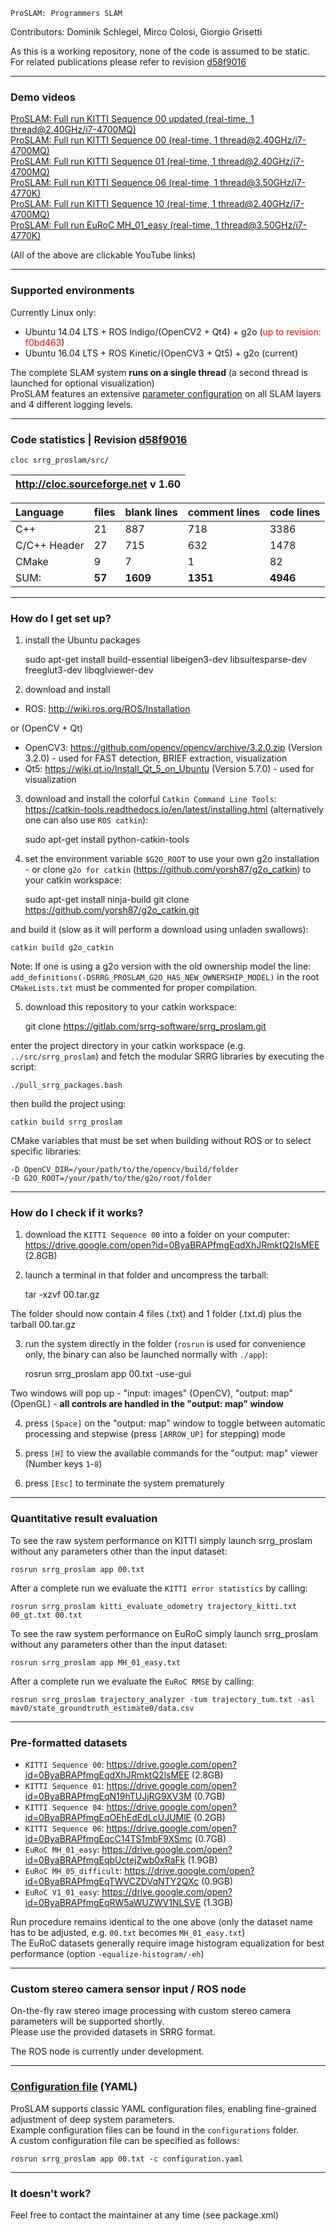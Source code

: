     
    ProSLAM: Programmers SLAM

Contributors: Dominik Schlegel, Mirco Colosi, Giorgio Grisetti <br/>

As this is a working repository, none of the code is assumed to be static. <br/>
For related publications please refer to revision [d58f9016][publication_revision] <br/>

[publication_revision]: https://gitlab.com/srrg-software/srrg_proslam/tree/d58f901619e0476e65028bcbf5251271045c9fef

---
### Demo videos ###
[ProSLAM: Full run KITTI Sequence 00 updated (real-time, 1 thread@2.40GHz/i7-4700MQ)][kitti_00_updated] <br/>
[ProSLAM: Full run KITTI Sequence 00 (real-time, 1 thread@2.40GHz/i7-4700MQ)][kitti_00] <br/>
[ProSLAM: Full run KITTI Sequence 01 (real-time, 1 thread@2.40GHz/i7-4700MQ)][kitti_01] <br/>
[ProSLAM: Full run KITTI Sequence 06 (real-time, 1 thread@3.50GHz/i7-4770K)][kitti_06] <br/>
[ProSLAM: Full run KITTI Sequence 10 (real-time, 1 thread@2.40GHz/i7-4700MQ)][kitti_10] <br/>
[ProSLAM: Full run EuRoC MH_01_easy (real-time, 1 thread@3.50GHz/i7-4770K)][euroc_01] <br/>

(All of the above are clickable YouTube links)

[kitti_00_updated]: https://www.youtube.com/watch?v=hIeaB-MMJMo
[kitti_00]: https://www.youtube.com/watch?v=n_UmEpIwb9Y
[kitti_01]: https://www.youtube.com/watch?v=iGSCOEn5Nx8
[kitti_06]: https://www.youtube.com/watch?v=Bmig0ASFOY4
[kitti_10]: https://www.youtube.com/watch?v=ZW8OQ2b0tjk
[euroc_01]: https://www.youtube.com/watch?v=TctS1b1zCbY

---
### Supported environments ###
Currently Linux only:
 - Ubuntu 14.04 LTS + ROS Indigo/(OpenCV2 + Qt4) + g2o (<span style="color:red">up to revision: f0bd463</span>)
 - Ubuntu 16.04 LTS + ROS Kinetic/(OpenCV3 + Qt5) + g2o (current)<br/>

The complete SLAM system **runs on a single thread** (a second thread is launched for optional visualization) <br/>
ProSLAM features an extensive [parameter configuration][proslam_wiki] on all SLAM layers and 4 different logging levels.

---
### Code statistics | Revision [d58f9016][publication_revision] ###

    cloc srrg_proslam/src/

| http://cloc.sourceforge.net v 1.60 |
| :-: |


| Language     | files  | blank lines | comment lines | code lines |
| :----------- | :----- | :---------- | :------------ | :--------- |
| C++          | 21     | 887         | 718           | 3386       |
| C/C++ Header | 27     | 715         | 632           | 1478       |
| CMake        | 9      | 7           | 1             | 82         |
| SUM:         | **57** | **1609**    | **1351**      | **4946**   |

---
### How do I get set up? ###
1) install the Ubuntu packages

    sudo apt-get install build-essential libeigen3-dev libsuitesparse-dev freeglut3-dev libqglviewer-dev

2) download and install
 - ROS: http://wiki.ros.org/ROS/Installation

or (OpenCV + Qt)
 - OpenCV3: https://github.com/opencv/opencv/archive/3.2.0.zip (Version 3.2.0) - used for FAST detection, BRIEF extraction, visualization
 - Qt5: https://wiki.qt.io/Install_Qt_5_on_Ubuntu (Version 5.7.0)              - used for visualization

3) download and install the colorful `Catkin Command Line Tools`: https://catkin-tools.readthedocs.io/en/latest/installing.html (alternatively one can also use `ROS catkin`):

    sudo apt-get install python-catkin-tools

4) set the environment variable `$G2O_ROOT` to use your own g2o installation - or clone `g2o for catkin` (https://github.com/yorsh87/g2o_catkin) to your catkin workspace:

    sudo apt-get install ninja-build
    git clone https://github.com/yorsh87/g2o_catkin.git
    
and build it (slow as it will perform a download using unladen swallows):
    
    catkin build g2o_catkin

Note: If one is using a g2o version with the old ownership model the line: <br/>
`add_definitions(-DSRRG_PROSLAM_G2O_HAS_NEW_OWNERSHIP_MODEL)`
in the root `CMakeLists.txt` must be commented for proper compilation.

5) download this repository to your catkin workspace:

    git clone https://gitlab.com/srrg-software/srrg_proslam.git
    
enter the project directory in your catkin workspace (e.g. `../src/srrg_proslam`) and fetch the modular SRRG libraries by executing the script:

    ./pull_srrg_packages.bash
    
then build the project using:
    
    catkin build srrg_proslam

CMake variables that must be set when building without ROS or to select specific libraries:

    -D OpenCV_DIR=/your/path/to/the/opencv/build/folder
    -D G2O_ROOT=/your/path/to/the/g2o/root/folder

---
### How do I check if it works? ###
1) download the `KITTI Sequence 00` into a folder on your computer: https://drive.google.com/open?id=0ByaBRAPfmgEqdXhJRmktQ2lsMEE (2.8GB)

2) launch a terminal in that folder and uncompress the tarball:

    tar -xzvf 00.tar.gz

The folder should now contain 4 files (.txt) and 1 folder (.txt.d) plus the tarball 00.tar.gz

3) run the system directly in the folder (`rosrun` is used for convenience only, the binary can also be launched normally with `./app`):

    rosrun srrg_proslam app 00.txt -use-gui

Two windows will pop up - "input: images" (OpenCV), "output: map" (OpenGL) - **all controls are handled in the "output: map" window**

4) press `[Space]` on the "output: map" window to toggle between automatic processing and stepwise (press `[ARROW_UP]` for stepping) mode

5) press `[H]` to view the available commands for the "output: map" viewer (Number keys `1`-`8`)

6) press `[Esc]` to terminate the system prematurely

---
### Quantitative result evaluation ###
To see the raw system performance on KITTI simply launch srrg_proslam without any parameters other than the input dataset:

    rosrun srrg_proslam app 00.txt

After a complete run we evaluate the `KITTI error statistics` by calling:

    rosrun srrg_proslam kitti_evaluate_odometry trajectory_kitti.txt 00_gt.txt 00.txt
    
To see the raw system performance on EuRoC simply launch srrg_proslam without any parameters other than the input dataset:

    rosrun srrg_proslam app MH_01_easy.txt

After a complete run we evaluate the `EuRoC RMSE` by calling:

    rosrun srrg_proslam trajectory_analyzer -tum trajectory_tum.txt -asl mav0/state_groundtruth_estimate0/data.csv

---
### Pre-formatted datasets ###
 - `KITTI Sequence 00`: https://drive.google.com/open?id=0ByaBRAPfmgEqdXhJRmktQ2lsMEE (2.8GB)
 - `KITTI Sequence 01`: https://drive.google.com/open?id=0ByaBRAPfmgEqN19hTUJjRG9XV3M (0.7GB)
 - `KITTI Sequence 04`: https://drive.google.com/open?id=0ByaBRAPfmgEqOEhEdEdLcUJUMlE (0.2GB)
 - `KITTI Sequence 06`: https://drive.google.com/open?id=0ByaBRAPfmgEqcC14TS1mbF9XSmc (0.7GB)
 - `EuRoC MH_01_easy`: https://drive.google.com/open?id=0ByaBRAPfmgEqbUctejZwb0xRaFk (1.9GB)
 - `EuRoC MH_05_difficult`: https://drive.google.com/open?id=0ByaBRAPfmgEqTWVCZDVqNTY2QXc (0.9GB)
 - `EuRoC V1_01_easy`: https://drive.google.com/open?id=0ByaBRAPfmgEqRW5aWUZWV1NLSVE (1.3GB) <br/>

Run procedure remains identical to the one above (only the dataset name has to be adjusted, e.g. `00.txt` becomes `MH_01_easy.txt`) <br/>
The EuRoC datasets generally require image histogram equalization for best performance (option `-equalize-histogram/-eh`)

---
### Custom stereo camera sensor input / ROS node ###
On-the-fly raw stereo image processing with custom stereo camera parameters will be supported shortly. <br/>
Please use the provided datasets in SRRG format. <br/>

The ROS node is currently under development.

---
### [Configuration file][proslam_wiki] (YAML) ###
ProSLAM supports classic YAML configuration files, enabling fine-grained adjustment of deep system parameters. <br/>
Example configuration files can be found in the `configurations` folder. <br/>
A custom configuration file can be specified as follows:

    rosrun srrg_proslam app 00.txt -c configuration.yaml
    
[proslam_wiki]: https://gitlab.com/srrg-software/srrg_proslam/wikis/home

---
### It doesn't work? ###
Feel free to contact the maintainer at any time (see package.xml)
